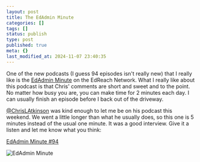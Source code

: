 ```yaml
---
layout: post
title: The EdAdmin Minute
categories: []
tags: []
status: publish
type: post
published: true
meta: {}
last_modified_at: 2024-11-07 23:40:35
---
```


One of the new podcasts (I guess 94 episodes isn't really new) that I really like is the 
[EdAdmin Minute](http://edreach.us/channel/ed-admin/) on the EdReach Network. What I really like about this podcast is that Chris' comments are short and sweet and to the point. No matter how busy you are, you can make time for 2 minutes each day. I can usually finish an episode before I back out of the driveway.


[@ChrisLAtkinson](http://twitter.com/chrislatkinson) was kind enough to let me be on his podcast this weekend. We went a little longer than what he usually does, so this one is 5 minutes instead of the usual one minute. It was a good interview. Give it a listen and let me know what you think:


[EdAdmin Minute #94](http://edreach.us/podcast/the-edadmin-minute-94-five-questions-with-the-paperless-principal/)


![EdAdmin Minute](http://edreach.us/wp-content/uploads/2012/09/EdAdmin-Banner.png)
